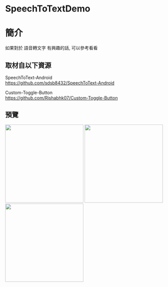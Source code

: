 # SpeechToTextDemo

簡介
==================================
如果對於 語音轉文字 有興趣的話, 可以參考看看                                   

取材自以下資源
--------
SpeechToText-Android                                   
https://github.com/sdsb8432/SpeechToText-Android

Custom-Toggle-Button          
https://github.com/Rishabhk07/Custom-Toggle-Button
                              
預覽
--------
<p align="left">
  <img src="https://i.imgur.com/QPt0hx1.png" width="250"/>
  <img src="https://i.imgur.com/SNSL2Tk.png" width="250"/>
  <img src="https://i.imgur.com/f0Kw3JB.png" width="250"/>
</p>                                 

